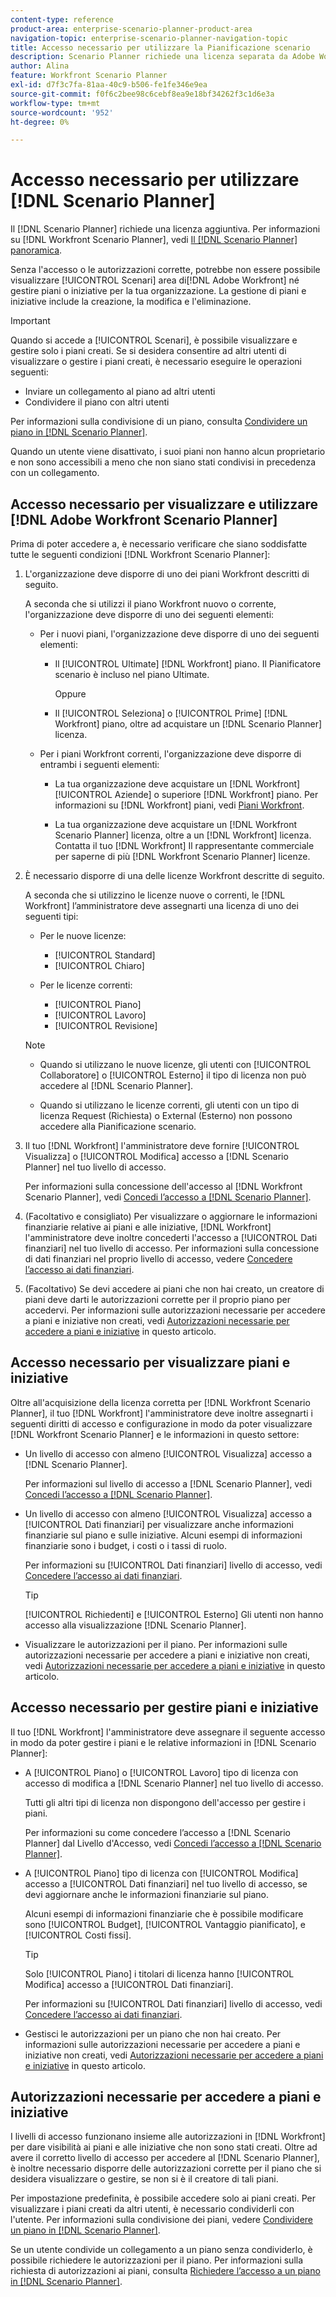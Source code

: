 ```yaml
---
content-type: reference
product-area: enterprise-scenario-planner-product-area
navigation-topic: enterprise-scenario-planner-navigation-topic
title: Accesso necessario per utilizzare la Pianificazione scenario
description: Scenario Planner richiede una licenza separata da Adobe Workfront e accesso aggiuntivo.
author: Alina
feature: Workfront Scenario Planner
exl-id: d7f3c7fa-81aa-40c9-b506-fe1fe346e9ea
source-git-commit: f0f6c2bee98c6cebf8ea9e18bf34262f3c1d6e3a
workflow-type: tm+mt
source-wordcount: '952'
ht-degree: 0%

---
```


# Accesso necessario per utilizzare [!DNL Scenario Planner]

Il [!DNL Scenario Planner] richiede una licenza aggiuntiva. Per informazioni su [!DNL Workfront Scenario Planner], vedi [Il [!DNL Scenario Planner] panoramica](../scenario-planner/scenario-planner-overview.md).

<!--
might need to add information about the permissions to plans/ initiatives if those will be coming later?
-->

Senza l&#39;accesso o le autorizzazioni corrette, potrebbe non essere possibile visualizzare [!UICONTROL Scenari] area di[!DNL  Adobe Workfront] né gestire piani o iniziative per la tua organizzazione. La gestione di piani e iniziative include la creazione, la modifica e l&#39;eliminazione.

>[!IMPORTANT]
>
>Quando si accede a [!UICONTROL Scenari], è possibile visualizzare e gestire solo i piani creati. Se si desidera consentire ad altri utenti di visualizzare o gestire i piani creati, è necessario eseguire le operazioni seguenti:
>
>* Inviare un collegamento al piano ad altri utenti
>* Condividere il piano con altri utenti
>
>  Per informazioni sulla condivisione di un piano, consulta [Condividere un piano in [!DNL Scenario Planner]](../scenario-planner/share-a-plan.md).
>
>Quando un utente viene disattivato, i suoi piani non hanno alcun proprietario e non sono accessibili a meno che non siano stati condivisi in precedenza con un collegamento.

## Accesso necessario per visualizzare e utilizzare [!DNL Adobe Workfront Scenario Planner]

Prima di poter accedere a, è necessario verificare che siano soddisfatte tutte le seguenti condizioni [!DNL Workfront Scenario Planner]:

1. L&#39;organizzazione deve disporre di uno dei piani Workfront descritti di seguito.

   A seconda che si utilizzi il piano Workfront nuovo o corrente, l&#39;organizzazione deve disporre di uno dei seguenti elementi:

   * Per i nuovi piani, l&#39;organizzazione deve disporre di uno dei seguenti elementi:

      * Il [!UICONTROL Ultimate] [!DNL Workfront] piano. Il Pianificatore scenario è incluso nel piano Ultimate.

        Oppure

      * Il [!UICONTROL Seleziona] o [!UICONTROL Prime] [!DNL Workfront] piano, oltre ad acquistare un [!DNL Scenario Planner] licenza.

   * Per i piani Workfront correnti, l&#39;organizzazione deve disporre di entrambi i seguenti elementi:

      * La tua organizzazione deve acquistare un [!DNL Workfront] [!UICONTROL Aziende] o superiore [!DNL Workfront] piano. Per informazioni su [!DNL Workfront] piani, vedi [Piani Workfront](https://workfront.com/plans).

      * La tua organizzazione deve acquistare un [!DNL Workfront Scenario Planner] licenza, oltre a un [!DNL Workfront] licenza. Contatta il tuo [!DNL Workfront] Il rappresentante commerciale per saperne di più [!DNL Workfront Scenario Planner] licenze.

1. È necessario disporre di una delle licenze Workfront descritte di seguito.

   A seconda che si utilizzino le licenze nuove o correnti, le [!DNL Workfront] l’amministratore deve assegnarti una licenza di uno dei seguenti tipi:

   * Per le nuove licenze:
      * [!UICONTROL Standard]
      * [!UICONTROL Chiaro]

   * Per le licenze correnti:

      * [!UICONTROL Piano]
      * [!UICONTROL Lavoro]
      * [!UICONTROL Revisione]

   >[!NOTE]
   > 
   >* Quando si utilizzano le nuove licenze, gli utenti con [!UICONTROL Collaboratore] o [!UICONTROL Esterno] il tipo di licenza non può accedere al [!DNL Scenario Planner].
   >
   >* Quando si utilizzano le licenze correnti, gli utenti con un tipo di licenza Request (Richiesta) o External (Esterno) non possono accedere alla Pianificazione scenario.

1. Il tuo [!DNL Workfront] l&#39;amministratore deve fornire [!UICONTROL Visualizza] o [!UICONTROL Modifica] accesso a [!DNL Scenario Planner] nel tuo livello di accesso.

   Per informazioni sulla concessione dell&#39;accesso al [!DNL Workfront Scenario Planner], vedi [Concedi l’accesso a [!DNL Scenario Planner]](../administration-and-setup/add-users/configure-and-grant-access/grant-access-sp.md).

1. (Facoltativo e consigliato) Per visualizzare o aggiornare le informazioni finanziarie relative ai piani e alle iniziative, [!DNL Workfront] l&#39;amministratore deve inoltre concederti l&#39;accesso a [!UICONTROL Dati finanziari] nel tuo livello di accesso. Per informazioni sulla concessione di dati finanziari nel proprio livello di accesso, vedere [Concedere l’accesso ai dati finanziari](../administration-and-setup/add-users/configure-and-grant-access/grant-access-financial.md).

1. (Facoltativo) Se devi accedere ai piani che non hai creato, un creatore di piani deve darti le autorizzazioni corrette per il proprio piano per accedervi. Per informazioni sulle autorizzazioni necessarie per accedere a piani e iniziative non creati, vedi [Autorizzazioni necessarie per accedere a piani e iniziative](#permissions-needed-to-access-plans-and-initiatives) in questo articolo.

<!--this used to be true but not anymore:
  <li data-mc-conditions="QuicksilverOrClassic.Draft mode"> <p>(NOTE: this is no longer needed) </p> <p>Your Workfront administrator must assign you a layout template that includes the Scenarios area in the Main Menu. </p> <p>For information about customizing the Main Menu in a layout template, see <a href="../administration-and-setup/customize-workfront/use-layout-templates/customize-main-menu.md" class="MCXref xref" xrefformat="{para}">Customize the Main Menu using a layout template</a>. </p> <p>For information about assigning users to a Layout Template, see <a href="../administration-and-setup/customize-workfront/use-layout-templates/assign-users-to-layout-template.md" class="MCXref xref" xrefformat="{para}">Assign users to a layout template</a>.</p> </li>
  -->

## Accesso necessario per visualizzare piani e iniziative

Oltre all&#39;acquisizione della licenza corretta per [!DNL Workfront Scenario Planner], il tuo [!DNL Workfront] l&#39;amministratore deve inoltre assegnarti i seguenti diritti di accesso e configurazione in modo da poter visualizzare [!DNL Workfront Scenario Planner] e le informazioni in questo settore:

* Un livello di accesso con almeno [!UICONTROL Visualizza] accesso a [!DNL Scenario Planner].

  Per informazioni sul livello di accesso a [!DNL Scenario Planner], vedi [Concedi l’accesso a [!DNL Scenario Planner]](../administration-and-setup/add-users/configure-and-grant-access/grant-access-sp.md).

* Un livello di accesso con almeno [!UICONTROL Visualizza] accesso a [!UICONTROL Dati finanziari] per visualizzare anche informazioni finanziarie sul piano e sulle iniziative. Alcuni esempi di informazioni finanziarie sono i budget, i costi o i tassi di ruolo.

  Per informazioni su [!UICONTROL Dati finanziari] livello di accesso, vedi [Concedere l’accesso ai dati finanziari](../administration-and-setup/add-users/configure-and-grant-access/grant-access-financial.md).

  >[!TIP]
  >
  >[!UICONTROL Richiedenti] e [!UICONTROL Esterno] Gli utenti non hanno accesso alla visualizzazione [!DNL Scenario Planner].

* Visualizzare le autorizzazioni per il piano. Per informazioni sulle autorizzazioni necessarie per accedere a piani e iniziative non creati, vedi [Autorizzazioni necessarie per accedere a piani e iniziative](#permissions-needed-to-access-plans-and-initiatives) in questo articolo.

## Accesso necessario per gestire piani e iniziative

Il tuo [!DNL Workfront] l&#39;amministratore deve assegnare il seguente accesso in modo da poter gestire i piani e le relative informazioni in [!DNL Scenario Planner]:

* A [!UICONTROL Piano] o [!UICONTROL Lavoro] tipo di licenza con accesso di modifica a [!DNL Scenario Planner] nel tuo livello di accesso.

  Tutti gli altri tipi di licenza non dispongono dell&#39;accesso per gestire i piani.

  Per informazioni su come concedere l’accesso a [!DNL Scenario Planner] dal Livello d&#39;Accesso, vedi [Concedi l’accesso a [!DNL Scenario Planner]](../administration-and-setup/add-users/configure-and-grant-access/grant-access-sp.md).

* A [!UICONTROL Piano] tipo di licenza con [!UICONTROL Modifica] accesso a [!UICONTROL Dati finanziari] nel tuo livello di accesso, se devi aggiornare anche le informazioni finanziarie sul piano.

  Alcuni esempi di informazioni finanziarie che è possibile modificare sono [!UICONTROL Budget], [!UICONTROL Vantaggio pianificato], e [!UICONTROL Costi fissi].

  >[!TIP]
  >
  >Solo [!UICONTROL Piano] i titolari di licenza hanno [!UICONTROL Modifica] accesso a [!UICONTROL Dati finanziari].

  Per informazioni su [!UICONTROL Dati finanziari] livello di accesso, vedi [Concedere l’accesso ai dati finanziari](../administration-and-setup/add-users/configure-and-grant-access/grant-access-financial.md).

* Gestisci le autorizzazioni per un piano che non hai creato. Per informazioni sulle autorizzazioni necessarie per accedere a piani e iniziative non creati, vedi [Autorizzazioni necessarie per accedere a piani e iniziative](#permissions-needed-to-access-plans-and-initiatives) in questo articolo.

## Autorizzazioni necessarie per accedere a piani e iniziative

I livelli di accesso funzionano insieme alle autorizzazioni in [!DNL Workfront] per dare visibilità ai piani e alle iniziative che non sono stati creati. Oltre ad avere il corretto livello di accesso per accedere al [!DNL Scenario Planner], è inoltre necessario disporre delle autorizzazioni corrette per il piano che si desidera visualizzare o gestire, se non si è il creatore di tali piani.

Per impostazione predefinita, è possibile accedere solo ai piani creati. Per visualizzare i piani creati da altri utenti, è necessario condividerli con l&#39;utente. Per informazioni sulla condivisione dei piani, vedere [Condividere un piano in [!DNL Scenario Planner]](../scenario-planner/share-a-plan.md).

Se un utente condivide un collegamento a un piano senza condividerlo, è possibile richiedere le autorizzazioni per il piano. Per informazioni sulla richiesta di autorizzazioni ai piani, consulta [Richiedere l’accesso a un piano in [!DNL Scenario Planner]](../scenario-planner/request-access-to-plan.md).

